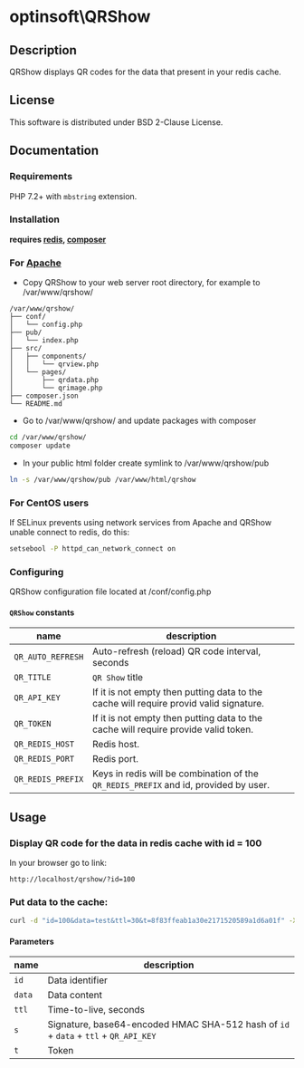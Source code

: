# optinsoft\QRShow

## Description

QRShow displays QR codes for the data that present in your redis cache.

## License

This software is distributed under BSD 2-Clause License.

## Documentation

### Requirements

PHP 7.2+ with `mbstring` extension.

### Installation

**requires [redis](https://redis.io/), [composer](https://getcomposer.org)**

### For [Apache](https://httpd.apache.org/)

- Copy QRShow to your web server root directory, for example to /var/www/qrshow/

```
/var/www/qrshow/
├── conf/
│   └── config.php
├── pub/
│   └── index.php
├── src/
│   ├── components/
│   │   └── qrview.php
│   └── pages/
│       ├── qrdata.php
│       └── qrimage.php
├── composer.json
└── README.md
```

- Go to /var/www/qrshow/ and update packages with composer

```bash
cd /var/www/qrshow/
composer update
```

- In your public html folder create symlink to /var/www/qrshow/pub

```bash
ln -s /var/www/qrshow/pub /var/www/html/qrshow
```

### For CentOS users

If SELinux prevents using network services from Apache and QRShow unable connect to redis, do this:

```bash
setsebool -P httpd_can_network_connect on
```

### Configuring

QRShow configuration file located at /conf/config.php

####  `QRShow` constants
name | description
---- | -----------
`QR_AUTO_REFRESH` | Auto-refresh (reload) QR code interval, seconds
`QR_TITLE` | `QR Show` title
`QR_API_KEY` | If it is not empty then putting data to the cache will require provid valid signature.
`QR_TOKEN` | If it is not empty then putting data to the cache will require provide valid token.
`QR_REDIS_HOST` | Redis host.
`QR_REDIS_PORT` | Redis port.
`QR_REDIS_PREFIX` | Keys in redis will be combination of the `QR_REDIS_PREFIX` and id, provided by user.

## Usage

### Display QR code for the data in redis cache with id = 100

In your browser go to link:
```
http://localhost/qrshow/?id=100
```

### Put data to the cache:
```bash
curl -d "id=100&data=test&ttl=30&t=8f83ffeab1a30e2171520589a1d6a01f" -X POST http://localhost/qrshow/
```

#### Parameters

name | description
---- | -----------
`id`|Data identifier
`data`|Data content
`ttl`|Time-to-live, seconds
`s`|Signature, base64-encoded HMAC SHA-512 hash of `id` + `data` + `ttl` + `QR_API_KEY`
`t`|Token